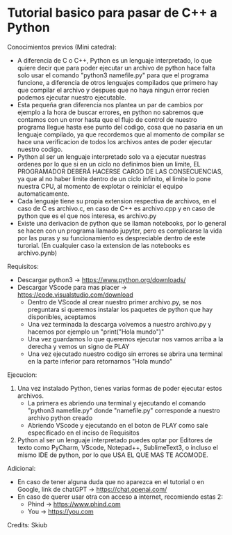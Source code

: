 # Tutorial basico para pasar de C++ a Python


Conocimientos previos (Mini catedra):
  - A diferencia de C o C++, Python es un lenguaje interpretado, lo que quiere decir que para poder ejecutar un archivo de python hace falta solo usar el comando "python3 namefile.py" para que el programa funcione, a diferencia de otros lenguajes compilados que primero hay que compilar el archivo y despues que no haya ningun error recien podemos ejecutar nuestro ejecutable.
  - Esta pequeña gran diferencia nos plantea un par de cambios por ejemplo a la hora de buscar errores, en python no sabremos que contamos con un error hasta que el flujo de control de nuestro programa llegue hasta ese punto del codigo, cosa que no pasaria en un lenguaje compilado, ya que recordemos que al momento de compilar se hace una verificacion de todos los archivos antes de poder ejecutar nuestro codigo.
  - Python al ser un lenguaje interpretado solo va a ejecutar nuestras ordenes por lo que si en un ciclo no definimos bien un limite, EL PROGRAMADOR DEBERÁ HACERSE CARGO DE LAS CONSECUENCIAS, ya que al no haber limite dentro de un ciclo infinito, el limite lo pone nuestra CPU, al momento de explotar o reiniciar el equipo automaticamente.
  - Cada lenguaje tiene su propia extension respectiva de archivos, en el caso de C es archivo.c, en caso de C++ es archivo.cpp y en caso de python que es el que nos interesa, es archivo.py
  - Existe una derivacion de python que se llaman notebooks, por lo general se hacen con un programa llamado jupyter, pero es complicarse la vida por las puras y su funcionamiento es despreciable dentro de este turorial. (En cualquier caso la extension de las notebooks es archivo.pynb)
  
Requisitos:
  - Descargar python3 -> https://www.python.org/downloads/
  - Descargar VScode para mas placer -> https://code.visualstudio.com/download
    - Dentro de VScode al crear nuestro primer archivo.py, se nos preguntara si queremos instalar los paquetes de python que hay disponibles, aceptamos
    - Una vez terminada la descarga volvemos a nuestro archivo.py y hacemos por ejemplo un "print("Hola mundo")"
    - Una vez guardamos lo que queremos ejecutar nos vamos arriba a la derecha y vemos un signo de PLAY
    - Una vez ejecutado nuestro codigo sin errores se abrira una terminal en la parte inferior para retornarnos "Hola mundo"
    
Ejecucion:
 1. Una vez instalado Python, tienes varias formas de poder ejecutar estos archivos.
    - La primera es abriendo una terminal y ejecutando el comando "python3 namefile.py" donde "namefile.py" corresponde a nuestro archivo python creado
    - Abriendo VScode y ejecutando en el boton de PLAY como sale especificado en el inciso de Requisitos
 2. Python al ser un lenguaje interpretado puedes optar por Editores de texto como PyCharm, VScode, Notepad++, SublimeText3, o incluso el mismo IDE de python, por lo que USA EL QUE MAS TE ACOMODE.
 
 
Adicional:
 - En caso de tener alguna duda que no aparezca en el tutorial o en Google, link de chatGPT -> https://chat.openai.com/
 - En caso de querer usar otra con acceso a internet, recomiendo estas 2:
    - Phind -> https://www.phind.com
    - You -> https://you.com
 
 
 
 Credits: Skiub
